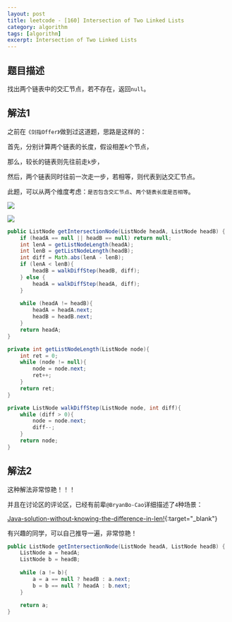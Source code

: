 ```yaml
---
layout: post
title: leetcode - [160] Intersection of Two Linked Lists
category: algorithm
tags: [algorithm]
excerpt: Intersection of Two Linked Lists
---
```


## 题目描述  

找出两个链表中的交汇节点，若不存在，返回`null`。  


## 解法1  

之前在`《剑指Offer》`做到过这道题，思路是这样的：  

首先，分别计算两个链表的长度，假设相差`k`个节点，  

那么，较长的链表则先往前走`k`步，  

然后，两个链表同时往前一次走一步，若相等，则代表到达交汇节点。  

此题，可以从两个维度考虑：`是否包含交汇节点`、`两个链表长度是否相等`。  

![](https://yyc-images.oss-cn-beijing.aliyuncs.com/leetcode_160_have_intersection.png)  

![](https://yyc-images.oss-cn-beijing.aliyuncs.com/leetcode_160_have_no_intersection.png)  


``` java
public ListNode getIntersectionNode(ListNode headA, ListNode headB) {
    if (headA == null || headB == null) return null;
    int lenA = getListNodeLength(headA);
    int lenB = getListNodeLength(headB);
    int diff = Math.abs(lenA - lenB);
    if (lenA < lenB){
        headB = walkDiffStep(headB, diff);
    } else {
        headA = walkDiffStep(headA, diff);
    }
    
    while (headA != headB){
        headA = headA.next;
        headB = headB.next;
    }
    return headA;
}

private int getListNodeLength(ListNode node){
    int ret = 0;
    while (node != null){
        node = node.next;
        ret++;
    }
    return ret;
}

private ListNode walkDiffStep(ListNode node, int diff){
    while (diff > 0){
        node = node.next;
        diff--;
    }
    return node;
}
```


## 解法2  


这种解法非常惊艳！！！  

并且在讨论区的评论区，已经有前辈`@BryanBo-Cao`详细描述了`4`种场景：  

[Java-solution-without-knowing-the-difference-in-len!](https://leetcode.com/problems/intersection-of-two-linked-lists/discuss/49785/Java-solution-without-knowing-the-difference-in-len!){:target="_blank"}  

 

有兴趣的同学，可以自己推导一遍，非常惊艳！  

``` java
public ListNode getIntersectionNode(ListNode headA, ListNode headB) {
    ListNode a = headA;
    ListNode b = headB;
    
    while (a != b){
        a = a == null ? headB : a.next;
        b = b == null ? headA : b.next;
    }
    
    return a;
}
```
